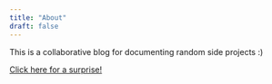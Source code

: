 ```yaml
---
title: "About"
draft: false
---
```


This is a collaborative blog for documenting random side projects :)

[Click here for a surprise!](https://www.youtube.com/watch?v=dQw4w9WgXcQ)
